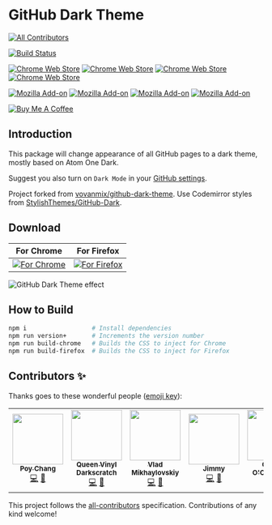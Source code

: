 # GitHub Dark Theme
<!-- ALL-CONTRIBUTORS-BADGE:START - Do not remove or modify this section -->
[![All Contributors](https://img.shields.io/badge/all_contributors-1-orange.svg?style=flat-square)](#contributors-)
<!-- ALL-CONTRIBUTORS-BADGE:END -->

[![Build Status](https://api.travis-ci.com/poychang/github-dark-theme.svg?branch=master)](https://travis-ci.com/poychang/github-dark-theme)

[![Chrome Web Store](https://img.shields.io/chrome-web-store/v/odkdlljoangmamjilkamahebpkgpeacp.svg)](https://chrome.google.com/webstore/detail/facebook-tracking-ad-remo/odkdlljoangmamjilkamahebpkgpeacp)
[![Chrome Web Store](https://img.shields.io/chrome-web-store/users/odkdlljoangmamjilkamahebpkgpeacp.svg)](https://chrome.google.com/webstore/detail/facebook-tracking-ad-remo/odkdlljoangmamjilkamahebpkgpeacp)
[![Chrome Web Store](https://img.shields.io/chrome-web-store/rating-count/odkdlljoangmamjilkamahebpkgpeacp.svg)](https://chrome.google.com/webstore/detail/facebook-tracking-ad-remo/odkdlljoangmamjilkamahebpkgpeacp)
[![Chrome Web Store](https://img.shields.io/chrome-web-store/stars/odkdlljoangmamjilkamahebpkgpeacp.svg)](https://chrome.google.com/webstore/detail/facebook-tracking-ad-remo/odkdlljoangmamjilkamahebpkgpeacp)

[![Mozilla Add-on](https://img.shields.io/amo/v/github-dark-theme.svg)](https://addons.mozilla.org/addon/github-dark-theme?src=external-github)
[![Mozilla Add-on](https://img.shields.io/amo/d/github-dark-theme.svg)](https://addons.mozilla.org/addon/github-dark-theme?src=external-github)
[![Mozilla Add-on](https://img.shields.io/amo/users/github-dark-theme.svg)](https://addons.mozilla.org/addon/github-dark-theme?src=external-github)
[![Mozilla Add-on](https://img.shields.io/amo/stars/github-dark-theme.svg)](https://addons.mozilla.org/addon/github-dark-theme/reviews?src=external-github)

[![Buy Me A Coffee](https://www.buymeacoffee.com/assets/img/custom_images/orange_img.png)](https://www.buymeacoffee.com/PoyChang)

## Introduction

This package will change appearance of all GitHub pages to a dark theme, mostly based on Atom One Dark.

Suggest you also turn on `Dark Mode` in your [GitHub settings](https://github.com/settings/appearance).

Project forked from [vovanmix/github-dark-theme](https://github.com/vovanmix/github-dark-theme). Use Codemirror styles from [StylishThemes/GitHub-Dark](https://github.com/StylishThemes/GitHub-Dark/tree/master/themes/codemirror).

## Download

| For Chrome | For Firefox |
| ---------- | ----------- |
| [![For Chrome](https://i.imgur.com/0Zw4GqK.png)](https://chrome.google.com/webstore/detail/github-dark-theme/odkdlljoangmamjilkamahebpkgpeacp) | [![For Firefox](https://i.imgur.com/8oJLPg3.jpg)](https://addons.mozilla.org/addon/github-dark-theme/) |

![GitHub Dark Theme effect](https://i.imgur.com/80hlm1q.png)

## How to Build

```bash
npm i                  # Install dependencies
npm run version+       # Increments the version number
npm run build-chrome   # Builds the CSS to inject for Chrome
npm run build-firefox  # Builds the CSS to inject for Firefox
```

## Contributors ✨

Thanks goes to these wonderful people ([emoji key](https://allcontributors.org/docs/en/emoji-key)):

<!-- ALL-CONTRIBUTORS-LIST:START - Do not remove or modify this section -->
<!-- prettier-ignore-start -->
<!-- markdownlint-disable -->
<table>
  <tr>
    <td align="center"><a href="https://blog.poychang.net"><img src="https://avatars.githubusercontent.com/u/4879879?v=4?s=100" width="100px;" alt=""/><br /><sub><b>Poy Chang</b></sub></a><br /><a href="https://github.com/poychang/github-dark-theme/commits?author=poychang" title="Code">💻</a> <a href="#design-poychang" title="Design">🎨</a></td>
    <td align="center"><a href="https://www.queengoob.org"><img src="https://avatars.githubusercontent.com/u/5179191?v=4?s=100" width="100px;" alt=""/><br /><sub><b>Queen Vinyl Darkscratch</b></sub></a><br /><a href="https://github.com/poychang/github-dark-theme/commits?author=vinyldarkscratch" title="Code">💻</a> <a href="#design-vinyldarkscratch" title="Design">🎨</a></td>
    <td align="center"><a href="https://github.com/vladgogo"><img src="https://avatars.githubusercontent.com/u/22305539?v=4?s=100" width="100px;" alt=""/><br /><sub><b>Vlad Mikhaylovskiy</b></sub></a><br /><a href="https://github.com/poychang/github-dark-theme/commits?author=vladgogo" title="Code">💻</a> <a href="#design-vladgogo" title="Design">🎨</a></td>
    <td align="center"><a href="https://jiaming0708.github.io"><img src="https://avatars.githubusercontent.com/u/8855285?v=4?s=100" width="100px;" alt=""/><br /><sub><b>Jimmy</b></sub></a><br /><a href="https://github.com/poychang/github-dark-theme/commits?author=jiaming0708" title="Code">💻</a> <a href="#design-jiaming0708" title="Design">🎨</a></td>
    <td align="center"><a href="http://cathaloc.dev"><img src="https://avatars.githubusercontent.com/u/6561327?v=4?s=100" width="100px;" alt=""/><br /><sub><b>Cathal O'Callaghan</b></sub></a><br /><a href="https://github.com/poychang/github-dark-theme/commits?author=IamCathal" title="Code">💻</a> <a href="#design-IamCathal" title="Design">🎨</a></td>
    <td align="center"><a href="https://github.com/huyenltnguyen"><img src="https://avatars.githubusercontent.com/u/25715018?v=4?s=100" width="100px;" alt=""/><br /><sub><b>Huyen Nguyen</b></sub></a><br /><a href="#design-huyenltnguyen" title="Design">🎨</a></td>
  </tr>
</table>

<!-- markdownlint-restore -->
<!-- prettier-ignore-end -->

<!-- ALL-CONTRIBUTORS-LIST:END -->

This project follows the [all-contributors](https://github.com/all-contributors/all-contributors) specification. Contributions of any kind welcome!
